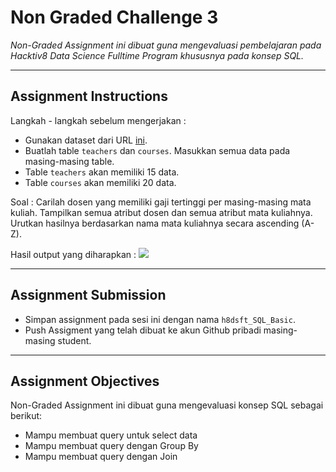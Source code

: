 # Non Graded Challenge 3

_Non-Graded Assignment ini dibuat guna mengevaluasi pembelajaran pada Hacktiv8 Data Science Fulltime Program khususnya pada konsep SQL._

---
## Assignment Instructions

Langkah - langkah sebelum mengerjakan : 
* Gunakan dataset dari URL [ini](https://github.com/danupurnomo/hacktiv8-exercises/blob/main/P0W2D4AM%20%26%20P0W2D4PM%20-%20SQL/P0W2D4AM%20%26%20P0W2D4PM%20-%20SQL.ipynb).
* Buatlah table `teachers` dan `courses`. Masukkan semua data pada masing-masing table.
* Table `teachers` akan memiliki 15 data.
* Table `courses` akan memiliki 20 data.

Soal : Carilah dosen yang memiliki gaji tertinggi per masing-masing mata kuliah. Tampilkan semua atribut dosen dan semua atribut mata kuliahnya. Urutkan hasilnya berdasarkan nama mata kuliahnya secara ascending (A-Z).

Hasil output yang diharapkan : 
<img src="https://i.ibb.co/HdMVSFW/Phase-0-Output-NGC9-SQL.png">

---
## Assignment Submission

* Simpan assignment pada sesi ini dengan nama `h8dsft_SQL_Basic`.
* Push Assigment yang telah dibuat ke akun Github pribadi masing-masing student.

---
## Assignment Objectives

Non-Graded Assignment ini dibuat guna mengevaluasi konsep SQL sebagai berikut:

* Mampu membuat query untuk select data
* Mampu membuat query dengan Group By
* Mampu membuat query dengan Join
